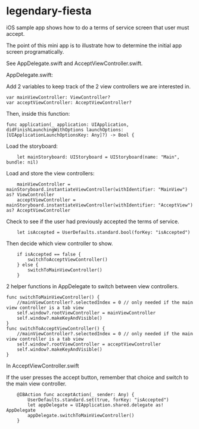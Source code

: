 # legendary-fiesta
iOS sample app shows how to do a terms of service screen that user must accept.

The point of this mini app is to illustrate how to determine the initial app screen programatically.

See AppDelegate.swift and AcceptViewController.swift.

AppDelegate.swift:

Add 2 variables to keep track of the 2 view controllers we are interested in.

    var mainViewController: ViewController?
    var acceptViewController: AcceptViewController?

Then, inside this function:

    func application(_ application: UIApplication, didFinishLaunchingWithOptions launchOptions: [UIApplicationLaunchOptionsKey: Any]?) -> Bool {

Load the storyboard:

        let mainStoryboard: UIStoryboard = UIStoryboard(name: "Main", bundle: nil)

Load and store the view controllers:

        mainViewController = mainStoryboard.instantiateViewController(withIdentifier: "MainView") as? ViewController
        acceptViewController = mainStoryboard.instantiateViewController(withIdentifier: "AcceptView") as? AcceptViewController

Check to see if the user had previously accepted the terms of service.

        let isAccepted = UserDefaults.standard.bool(forKey: "isAccepted")
Then decide which view controller to show.

        if isAccepted == false {
            switchToAcceptViewController()
        } else {
            switchToMainViewController()
        }
        
2 helper functions in AppDelegate to switch between view controllers.

    func switchToMainViewController() {
        //mainViewController?.selectedIndex = 0 // only needed if the main view controller is a tab view
        self.window?.rootViewController = mainViewController
        self.window?.makeKeyAndVisible()
    }
    func switchToAcceptViewController() {
        //mainViewController?.selectedIndex = 0 // only needed if the main view controller is a tab view
        self.window?.rootViewController = acceptViewController
        self.window?.makeKeyAndVisible()
    }

In AcceptViewController.swift

If the user presses the accept button, remember that choice and switch to the main view controller.

        @IBAction func acceptAction(_ sender: Any) {
            UserDefaults.standard.set(true, forKey: "isAccepted")
            let appDelegate = UIApplication.shared.delegate as! AppDelegate
            appDelegate.switchToMainViewController()
        }
